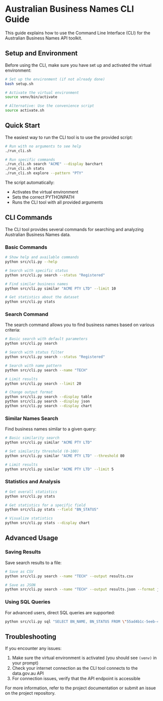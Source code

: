 # Australian Business Names CLI Guide

This guide explains how to use the Command Line Interface (CLI) for the Australian Business Names API toolkit.

## Setup and Environment

Before using the CLI, make sure you have set up and activated the virtual environment:

```bash
# Set up the environment (if not already done)
bash setup.sh

# Activate the virtual environment
source venv/bin/activate

# Alternative: Use the convenience script
source activate.sh
```

## Quick Start

The easiest way to run the CLI tool is to use the provided script:

```bash
# Run with no arguments to see help
./run_cli.sh

# Run specific commands
./run_cli.sh search "ACME" --display barchart
./run_cli.sh stats
./run_cli.sh explore --pattern "PTY"
```

The script automatically:
- Activates the virtual environment
- Sets the correct PYTHONPATH
- Runs the CLI tool with all provided arguments

## CLI Commands

The CLI tool provides several commands for searching and analyzing Australian Business Names data.

### Basic Commands

```bash
# Show help and available commands
python src/cli.py --help

# Search with specific status
python src/cli.py search --status "Registered"

# Find similar business names
python src/cli.py similar "ACME PTY LTD" --limit 10

# Get statistics about the dataset
python src/cli.py stats
```

### Search Command

The search command allows you to find business names based on various criteria:

```bash
# Basic search with default parameters
python src/cli.py search

# Search with status filter
python src/cli.py search --status "Registered"

# Search with name pattern
python src/cli.py search --name "TECH"

# Limit results
python src/cli.py search --limit 20

# Change output format
python src/cli.py search --display table
python src/cli.py search --display json
python src/cli.py search --display chart
```

### Similar Names Search

Find business names similar to a given query:

```bash
# Basic similarity search
python src/cli.py similar "ACME PTY LTD"

# Set similarity threshold (0-100)
python src/cli.py similar "ACME PTY LTD" --threshold 80

# Limit results
python src/cli.py similar "ACME PTY LTD" --limit 5
```

### Statistics and Analysis

```bash
# Get overall statistics
python src/cli.py stats

# Get statistics for a specific field
python src/cli.py stats --field "BN_STATUS"

# Visualize statistics
python src/cli.py stats --display chart
```

## Advanced Usage

### Saving Results

Save search results to a file:

```bash
# Save as CSV
python src/cli.py search --name "TECH" --output results.csv

# Save as JSON
python src/cli.py search --name "TECH" --output results.json --format json
```

### Using SQL Queries

For advanced users, direct SQL queries are supported:

```bash
python src/cli.py sql "SELECT BN_NAME, BN_STATUS FROM \"55ad4b1c-5eeb-44ea-8b29-d410da431be3\" WHERE BN_STATUS = 'Registered' LIMIT 10"
```

## Troubleshooting

If you encounter any issues:

1. Make sure the virtual environment is activated (you should see `(venv)` in your prompt)
2. Check your internet connection as the CLI tool connects to the data.gov.au API
3. For connection issues, verify that the API endpoint is accessible

For more information, refer to the project documentation or submit an issue on the project repository.
